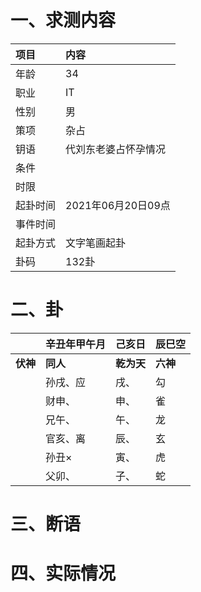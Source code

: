 # 一、求测内容
|项目|内容|
|:-|:-|
|年龄|34|
|职业|IT|
|性别|男|
|策项|杂占|
|钥语|代刘东老婆占怀孕情况|
|条件||
|时限||
|起卦时间|2021年06月20日09点|
|事件时间||
|起卦方式|文字笔画起卦|
|卦码|132卦|

# 二、卦
||辛丑年甲午月|己亥日|辰巳空|
|:-|:-|:-|:-|
|**伏神**|**同人**|**乾为天**|**六神**|
||孙戌、应|戌、|勾|
||财申、|申、|雀|
||兄午、|午、|龙|
||官亥、离|辰、|玄|
||孙丑×|寅、|虎|
||父卯、|子、|蛇|


# 三、断语

# 四、实际情况